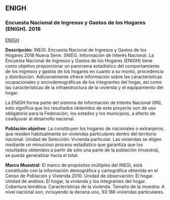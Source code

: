 ## ENIGH 

### Encuesta Nacional de Ingresos y Gastos de los Hogares (ENIGH). 2018

[ENIGH](https://www.inegi.org.mx/programas/enigh/nc/2018/#Microdatos)


**Descripción**: INEGI. Encuesta Nacional de Ingresos y Gastos de los Hogares 2018 Nueva Serie. SNIEG. Información de Interés Nacional.
La Encuesta Nacional de Ingresos y Gastos de los Hogares (ENIGH) tiene como objetivo proporcionar un panorama estadístico del comportamiento de los ingresos y gastos de los hogares en cuanto a su monto, procedencia y distribución. Adicionalmente ofrece información sobre las características ocupacionales y sociodemográficas de los integrantes del hogar, así como las características de la infraestructura de la vivienda y el equipamiento del hogar. 


La ENIGH forma parte del sistema de Información de Interés Nacional (IIN), esto significa que los resultados obtenidos de este proyecto son de uso obligatorio para la Federación, los estados y los municipios, a efecto de coadyuvar al desarrollo nacional.


**Población objetivo**: La constituyen los hogares de nacionales o extranjeros, que residen habitualmente en viviendas particulares dentro del territorio nacional. 
Unidad de Selección: Vivienda particular. Las viviendas se eligen mediante un minucioso proceso estadístico que garantiza que los resultados obtenidos a partir de sólo una parte de la población (muestra), se pueda generalizar hacia el total. 


**Marco Muestral**: El marco de propósitos múltiples del INEGI, está constituido con la información demográfica y cartográfica obtenida en el Censo de Población y Vivienda 2010. 
Unidad de observación: El hogar. 
Unidad de análisis: El hogar, la vivienda y los integrantes del hogar. 
Cobertura temática: 
Características de la vivienda. 
Tamaño de la muestra: A nivel nacional son, incluyendo la decena uno, 93 186 viviendas particulares. 

